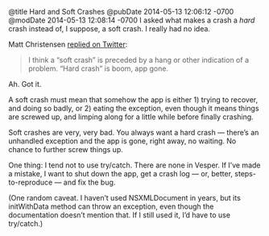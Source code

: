 @title Hard and Soft Crashes
@pubDate 2014-05-13 12:06:12 -0700
@modDate 2014-05-13 12:08:14 -0700
I asked what makes a crash a *hard* crash instead of, I suppose, a soft crash. I really had no idea.

Matt Christensen [replied on Twitter](https://twitter.com/_mchristensen/status/466051150098096130):

>I think a “soft crash” is preceded by a hang or other indication of a problem. “Hard crash” is boom, app gone.

Ah. Got it.

A soft crash must mean that somehow the app is either 1) trying to recover, and doing so badly, or 2) eating the exception, even though it means things are screwed up, and limping along for a little while before finally crashing.

Soft crashes are very, very bad. You always want a hard crash — there’s an unhandled exception and the app is gone, right away, no waiting. No chance to further screw things up.

One thing: I tend not to use try/catch. There are none in Vesper. If I’ve made a mistake, I want to shut down the app, get a crash log — or, better, steps-to-reproduce — and fix the bug.

(One random caveat. I haven’t used NSXMLDocument in years, but its initWithData method can throw an exception, even though the documentation doesn’t mention that. If I still used it, I’d have to use try/catch.)
